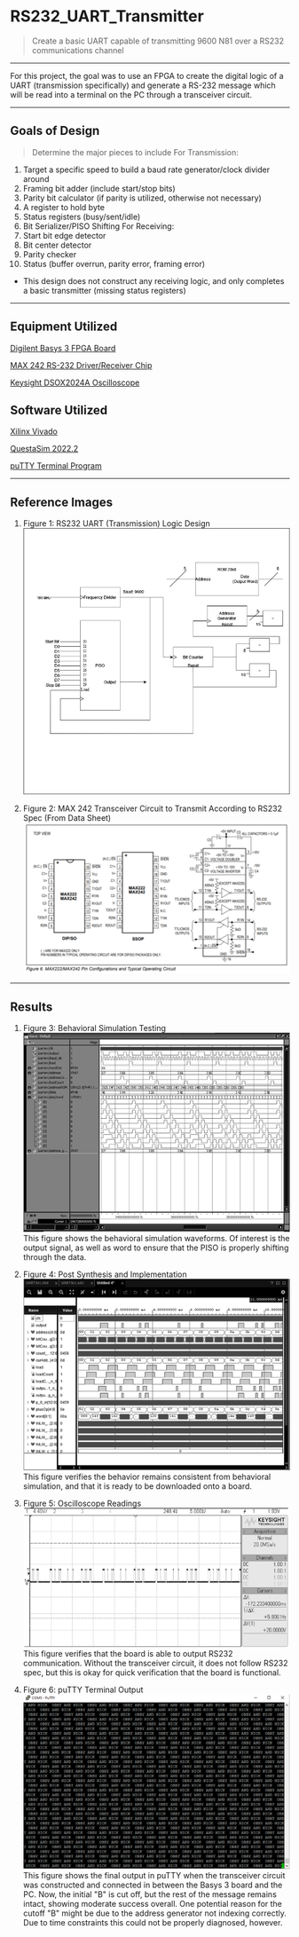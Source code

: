 # RS232_UART_Transmitter

>Create a basic UART capable of transmitting 9600 N81 over a RS232 communications channel 

---------------------------------------------------------------------------------------------------

For this project, the goal was to use an FPGA to create the digital logic of a UART (transmission specifically) and generate a RS-232 message which will be read into a terminal on the PC through a transceiver circuit. 

---------------------------------------------------------------------------------------------------

## Goals of Design
> Determine the major pieces to include
For Transmission:
1. Target a specific speed to build a baud rate generator/clock divider around
2. Framing bit adder (include start/stop bits)
3. Parity bit calculator (if parity is utilized, otherwise not necessary)
4. A register to hold byte
5. Status registers (busy/sent/idle)
6. Bit Serializer/PISO Shifting
For Receiving:
1. Start bit edge detector
2. Bit center detector
3. Parity checker
4. Status (buffer overrun, parity error, framing error)

* This design does not construct any receiving logic, and only completes a basic transmitter (missing status registers)

---------------------------------------------------------------------------------------------------

## Equipment Utilized 

[Digilent Basys 3 FPGA Board](https://digilent.com/reference/_media/basys3:basys3_rm.pdf)

[MAX 242 RS-232 Driver/Receiver Chip](https://www.analog.com/media/en/technical-documentation/data-sheets/MAX220-MAX249.pdf)

[Keysight DSOX2024A Oscilloscope](https://www.keysight.com/us/en/assets/7018-02733/data-sheets/5990-6618.pdf)

## Software Utilized  

[Xilinx Vivado](https://docs.xilinx.com/search/all?content-lang=en-US)

[QuestaSim 2022.2](https://static.sw.cdn.siemens.com/siemens-disw-assets/public/QzFgMxW5gizEDRIAZYTQE/en-US/Siemens-SW-QuestaSim-FS-85329-D5.pdf)

[puTTY Terminal Program](https://www.putty.org/)

---------------------------------------------------------------------------------------------------

## Reference Images

1. Figure 1: RS232 UART (Transmission) Logic Design 
![Alt text](ReferenceImages/UART_Transmission_Logic.png)

2. Figure 2: MAX 242 Transceiver Circuit to Transmit According to RS232 Spec (From Data Sheet)
![Alt text](ReferenceImages/MAX242_OperatingCircuit.png)

---------------------------------------------------------------------------------------------------

## Results
1. Figure 3: Behavioral Simulation Testing 
![Alt text](TestingResults/QuestaSimFunctionalSimulation.png)
This figure shows the behavioral simulation waveforms. Of interest is the output signal, as well as word to ensure that the PISO is properly shifting through the data.

2. Figure 4: Post Synthesis and Implementation 
![Alt text](TestingResults/Vivado_PostImplementation_and_Synthesis.png)
This figure verifies the behavior remains consistent from behavioral simulation, and that it is ready to be downloaded onto a board. 

3. Figure 5: Oscilloscope Readings
![Alt text](TestingResults/OscilloscopeOutput_without_Circuit.png)
This figure verifies that the board is able to output RS232 communication. Without the transceiver circuit, it does not follow RS232 spec, but this is okay for quick verification that the board is functional. 

4. Figure 6: puTTY Terminal Output
![Alt text](TestingResults/puTTY_Terminal_Output.png)
This figure shows the final output in puTTY when the transceiver circuit was constructed and connected in between the Basys 3 board and the PC. Now, the initial "B" is cut off, but the rest of the message remains intact, showing moderate success overall.
One potential reason for the cutoff "B" might be due to the address generator not indexing correctly. Due to time constraints this could not be properly diagnosed, however. 